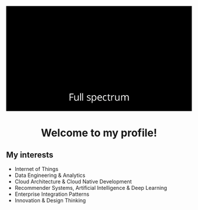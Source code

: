 <div align="center">  
  <a href="https://www2.deloitte.com/be/en/pages/strategy-operations/topics/core-business-operations.html">
  <img src="https://github.com/yarncraft/yarncraft/raw/main/deloitte.gif"/> 
  </a>
  <h1> Welcome to my profile! </h1>
</div>

## My interests

- Internet of Things
- Data Engineering & Analytics
- Cloud Architecture & Cloud Native Development
- Recommender Systems, Artificial Intelligence & Deep Learning
- Enterprise Integration Patterns
- Innovation & Design Thinking
